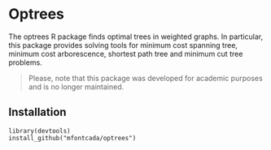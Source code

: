 # Optrees

The optrees R package finds optimal trees in weighted graphs. In particular, this package provides solving tools for minimum cost spanning tree, minimum cost arborescence, shortest path tree and minimum cut tree problems.

> Please, note that this package was developed for academic purposes and is no longer maintained.

## Installation

```
library(devtools)
install_github("mfontcada/optrees")
```
